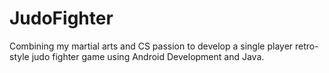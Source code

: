 # JudoFighter
Combining my martial arts and CS passion to develop a single player retro-style judo fighter game using Android Development and Java.
